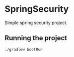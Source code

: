 # SpringSecurity

Simple spring security project.


## Running the project

```shell
./gradlew bootRun
```
